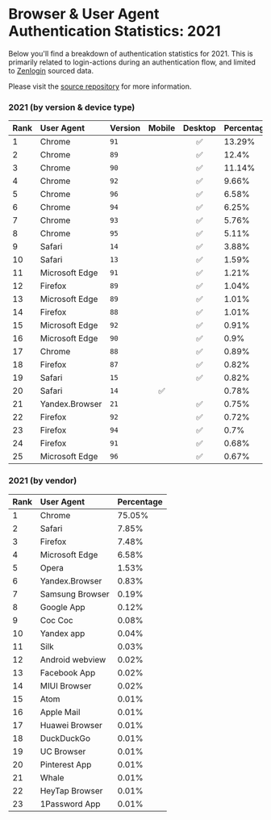 # Browser & User Agent Authentication Statistics: 2021

Below you'll find a breakdown of authentication statistics for
2021. This is primarily related to login-actions during an
authentication flow, and limited to <a href="https://zenlogin.co"/>Zenlogin</a>
sourced data.

Please visit the
<a href="https://github.com/zenlogin/browser-user-agent-authentication-statistics">source repository</a>
for more information.

### 2021 (by version & device type)
| Rank | User Agent | Version | Mobile | Desktop | Percentage |
| :--- | :--- | :--- | :---: | :---: | :--- |
| 1 | Chrome | `91` | | ✅ | 13.29% |
| 2 | Chrome | `89` | | ✅ | 12.4% |
| 3 | Chrome | `90` | | ✅ | 11.14% |
| 4 | Chrome | `92` | | ✅ | 9.66% |
| 5 | Chrome | `96` | | ✅ | 6.58% |
| 6 | Chrome | `94` | | ✅ | 6.25% |
| 7 | Chrome | `93` | | ✅ | 5.76% |
| 8 | Chrome | `95` | | ✅ | 5.11% |
| 9 | Safari | `14` | | ✅ | 3.88% |
| 10 | Safari | `13` | | ✅ | 1.59% |
| 11 | Microsoft Edge | `91` | | ✅ | 1.21% |
| 12 | Firefox | `89` | | ✅ | 1.04% |
| 13 | Microsoft Edge | `89` | | ✅ | 1.01% |
| 14 | Firefox | `88` | | ✅ | 1.01% |
| 15 | Microsoft Edge | `92` | | ✅ | 0.91% |
| 16 | Microsoft Edge | `90` | | ✅ | 0.9% |
| 17 | Chrome | `88` | | ✅ | 0.89% |
| 18 | Firefox | `87` | | ✅ | 0.82% |
| 19 | Safari | `15` | | ✅ | 0.82% |
| 20 | Safari | `14` | ✅ | | 0.78% |
| 21 | Yandex.Browser | `21` | | ✅ | 0.75% |
| 22 | Firefox | `92` | | ✅ | 0.72% |
| 23 | Firefox | `94` | | ✅ | 0.7% |
| 24 | Firefox | `91` | | ✅ | 0.68% |
| 25 | Microsoft Edge | `96` | | ✅ | 0.67% |


### 2021 (by vendor)
| Rank | User Agent | Percentage |
| :--- | :--- | :--- |
| 1 | Chrome | 75.05% |
| 2 | Safari | 7.85% |
| 3 | Firefox | 7.48% |
| 4 | Microsoft Edge | 6.58% |
| 5 | Opera | 1.53% |
| 6 | Yandex.Browser | 0.83% |
| 7 | Samsung Browser | 0.19% |
| 8 | Google App | 0.12% |
| 9 | Coc Coc | 0.08% |
| 10 | Yandex app | 0.04% |
| 11 | Silk | 0.03% |
| 12 | Android webview | 0.02% |
| 13 | Facebook App | 0.02% |
| 14 | MIUI Browser | 0.02% |
| 15 | Atom | 0.01% |
| 16 | Apple Mail | 0.01% |
| 17 | Huawei Browser | 0.01% |
| 18 | DuckDuckGo | 0.01% |
| 19 | UC Browser | 0.01% |
| 20 | Pinterest App | 0.01% |
| 21 | Whale | 0.01% |
| 22 | HeyTap Browser | 0.01% |
| 23 | 1Password App | 0.01% |
